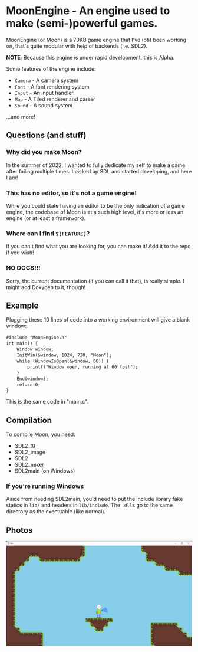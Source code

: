 # MoonEngine - An engine used to make (semi-)powerful games.
MoonEngine (or Moon) is a 70KB game engine that I've (oti) been working on, that's quite modular with help of backends (i.e. SDL2).

**NOTE**: Because this engine is under rapid development, this is Alpha.

Some features of the engine include:

- `Camera` - A camera system
- `Font` - A font rendering system
- `Input` - An input handler
- `Map` - A Tiled renderer and parser
- `Sound` - A sound system

...and more!

## Questions (and stuff)

### Why did you make Moon?
In the summer of 2022, I wanted to fully dedicate my self to make a game after failing multiple times. I picked up SDL and started developing, and here I am! 

### This has no editor, so it's not a game engine!
While you could state having an editor to be the only indication of a game engine, the codebase of Moon is at a such high level, it's more or less an engine (or at least a framework).

### Where can I find `$(FEATURE)`?
If you can't find what you are looking for, you can make it! Add it to the repo if you wish!

### NO DOCS!!!
Sorry, the current documentation (if you can call it that), is really simple. I might add Doxygen to it, though!

## Example
Plugging these 10 lines of code into a working environment will give a blank window:
```
#include "MoonEngine.h"
int main() {
	Window window;
	InitWin(&window, 1024, 720, "Moon");
	while (WindowIsOpen(&window, 60)) {
		printf("Window open, running at 60 fps!");
	}
	End(window);
	return 0;
}
```

This is the same code in "main.c".

## Compilation
To compile Moon, you need:

- SDL2_ttf
- SDL2_image
- SDL2
- SDL2_mixer
- SDL2main (on Windows)

### If you're running Windows
Aside from needing SDL2main, you'd need to put the include library fake statics in `lib/` and headers in `lib/include`. The `.dll`s go to the same directory as the exectuable (like normal).

## Photos
![Photo of Blit, my game](Blit.png)